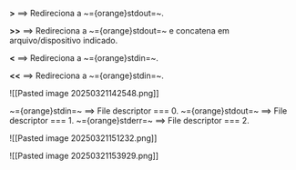 
**>** ==> Redireciona a ~={orange}stdout=~.

**>>** ==> Redireciona a ~={orange}stdout=~ e concatena em arquivo/dispositivo indicado.

**<** ==> Redireciona a ~={orange}stdin=~.

**<<** ==> Redireciona a ~={orange}stdin=~.

![[Pasted image 20250321142548.png]]

~={orange}stdin=~ ==> File descriptor === 0.
~={orange}stdout=~ ==> File descriptor === 1.
~={orange}stderr=~ ==> File descriptor === 2.

![[Pasted image 20250321151232.png]]

![[Pasted image 20250321153929.png]]